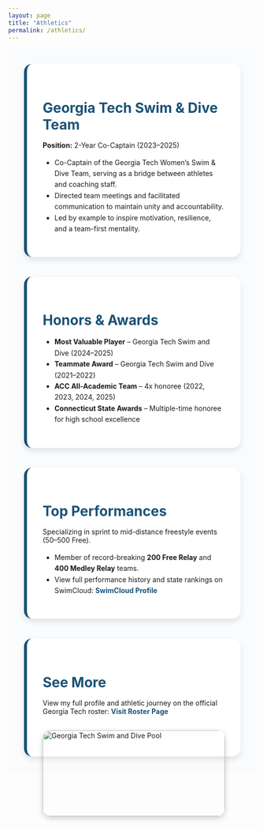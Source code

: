 ```yaml
---
layout: page
title: "Athletics"
permalink: /athletics/
---
```


<div class="athletics-wrapper">

  <section class="athletic-card">
    <h2>Georgia Tech Swim & Dive Team</h2>
    <p><strong>Position:</strong> 2-Year Co-Captain (2023–2025)</p>
    <ul>
      <li>Co-Captain of the Georgia Tech Women’s Swim & Dive Team, serving as a bridge between athletes and coaching staff.</li>
      <li>Directed team meetings and facilitated communication to maintain unity and accountability.</li>
      <li>Led by example to inspire motivation, resilience, and a team-first mentality.</li>
    </ul>
  </section>

  <section class="athletic-card">
    <h2>Honors & Awards</h2>
    <ul>
      <li><strong>Most Valuable Player</strong> – Georgia Tech Swim and Dive (2024–2025)</li>
      <li><strong>Teammate Award</strong> – Georgia Tech Swim and Dive (2021–2022)</li>
      <li><strong>ACC All-Academic Team</strong> – 4x honoree (2022, 2023, 2024, 2025)</li>
      <li><strong>Connecticut State Awards</strong> – Multiple-time honoree for high school excellence</li>
    </ul>
  </section>

  <section class="athletic-card">
    <h2>Top Performances</h2>
    <p>Specializing in sprint to mid-distance freestyle events (50–500 Free).</p>
    <ul>
      <li>Member of record-breaking <strong>200 Free Relay</strong> and <strong>400 Medley Relay</strong> teams.</li>
      <li>View full performance history and state rankings on SwimCloud:
        <a href="https://www.swimcloud.com/swimmer/1170571/" target="_blank">SwimCloud Profile</a>
      </li>
    </ul>
  </section>

  <section class="athletic-card">
    <h2>See More</h2>
    <p>
      View my full profile and athletic journey on the official Georgia Tech roster:
      <a href="https://ramblinwreck.com/sports/c-swim/roster/season/2024-25/sophie-murphy/" target="_blank">
        Visit Roster Page
      </a>
    </p>
    <img src="/assets/gt-pool.jpg" alt="Georgia Tech Swim and Dive Pool" style="width:100%; max-width:800px; border-radius:1rem; margin-top:1rem; box-shadow: 0 4px 12px rgba(0,0,0,0.2);" />
  </section>

</div>

<style>
.athletics-wrapper {
  display: grid;
  gap: 2.5rem;
  padding: 2rem;
  background: #fafbfd;
}

.athletic-card {
  background: #ffffff;
  border-left: 6px solid #1a5276;
  border-radius: 1rem;
  box-shadow: 0 6px 12px rgba(0,0,0,0.1);
  padding: 2rem;
  transition: transform 0.3s ease;
}

.athletic-card:hover {
  transform: translateY(-5px);
}

.athletic-card h2 {
  font-size: 1.75rem;
  color: #1a5276;
  margin-bottom: 1rem;
}

.athletic-card ul {
  margin-top: 1rem;
  list-style-type: disc;
  padding-left: 1.5rem;
  line-height: 1.6;
}

.athletic-card a {
  color: #1a5276;
  font-weight: bold;
  text-decoration: none;
}

.athletic-card a:hover {
  text-decoration: underline;
}
</style>
